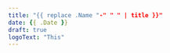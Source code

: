 ```yaml
---
title: "{{ replace .Name "-" " " | title }}"
date: {{ .Date }}
draft: true
logoText: "This"
---
```


